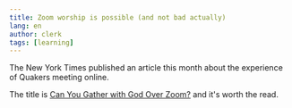 ```yaml
---
title: Zoom worship is possible (and not bad actually)
lang: en
author: clerk
tags: [learning]
---
```

The New York Times published an article this month about the experience of Quakers meeting online.

The title is [Can You Gather with God Over Zoom?](https://www.nytimes.com/2020/05/22/arts/quaker-meeting-zoom.html) and it's worth the read.
